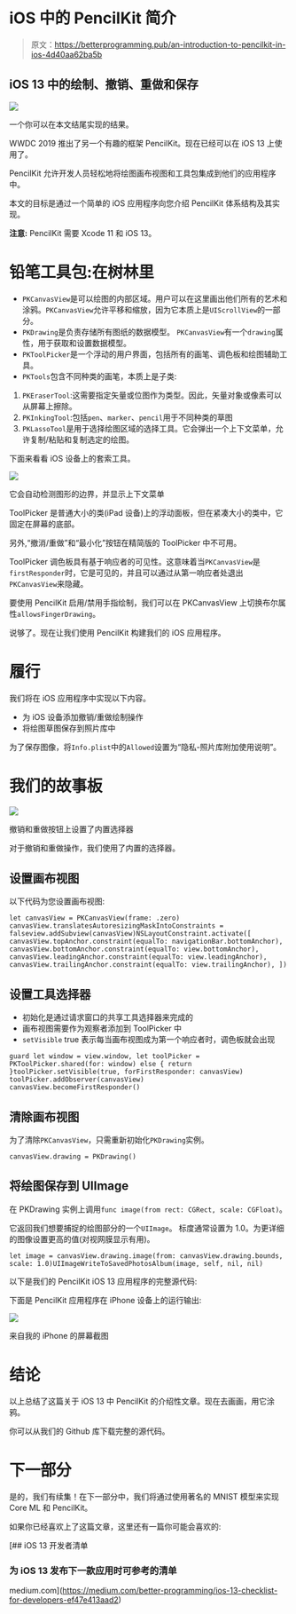 # iOS 中的 PencilKit 简介

> 原文：<https://betterprogramming.pub/an-introduction-to-pencilkit-in-ios-4d40aa62ba5b>

## iOS 13 中的绘制、撤销、重做和保存

![](img/bc81bdeed9a07ec640b5bc05f991ef0e.png)

一个你可以在本文结尾实现的结果。

WWDC 2019 推出了另一个有趣的框架 PencilKit。现在已经可以在 iOS 13 上使用了。

PencilKit 允许开发人员轻松地将绘图画布视图和工具包集成到他们的应用程序中。

本文的目标是通过一个简单的 iOS 应用程序向您介绍 PencilKit 体系结构及其实现。

**注意:** PencilKit 需要 Xcode 11 和 iOS 13。

# 铅笔工具包:在树林里

*   `PKCanvasView`是可以绘图的内部区域。用户可以在这里画出他们所有的艺术和涂鸦。`PKCanvasView`允许平移和缩放，因为它本质上是`UIScrollView`的一部分。
*   `PKDrawing`是负责存储所有图纸的数据模型。
    `PKCanvasView`有一个`drawing`属性，用于获取和设置数据模型。
*   `PKToolPicker`是一个浮动的用户界面，包括所有的画笔、调色板和绘图辅助工具。
*   `PKTools`包含不同种类的画笔，本质上是子类:

1.  `PKEraserTool`:这需要指定矢量或位图作为类型。因此，矢量对象或像素可以从屏幕上擦除。
2.  `PKInkingTool`:包括`pen`、`marker`、`pencil`用于不同种类的草图
3.  `PKLassoTool`是用于选择绘图区域的选择工具。它会弹出一个上下文菜单，允许复制/粘贴和复制选定的绘图。

下面来看看 iOS 设备上的套索工具。

![](img/0d73cec16e4fc9791e5d8b99adda01ab.png)

它会自动检测图形的边界，并显示上下文菜单

ToolPicker 是普通大小的类(iPad 设备)上的浮动面板，但在紧凑大小的类中，它固定在屏幕的底部。

另外,“撤消/重做”和“最小化”按钮在精简版的 ToolPicker 中不可用。

ToolPicker 调色板具有基于响应者的可见性。这意味着当`PKCanvasView`是`firstResponder`时，它是可见的，并且可以通过从第一响应者处退出`PKCanvasView`来隐藏。

要使用 PencilKit 启用/禁用手指绘制，我们可以在 PKCanvasView 上切换布尔属性`allowsFingerDrawing`。

说够了。现在让我们使用 PencilKit 构建我们的 iOS 应用程序。

# 履行

我们将在 iOS 应用程序中实现以下内容。

*   为 iOS 设备添加撤销/重做绘制操作
*   将绘图草图保存到照片库中

为了保存图像，将`Info.plist`中的`Allowed`设置为“隐私-照片库附加使用说明”。

# 我们的故事板

![](img/7c36d8cc1da4b44707183a6f900a462a.png)

撤销和重做按钮上设置了内置选择器

对于撤销和重做操作，我们使用了内置的选择器。

## 设置画布视图

以下代码为您设置画布视图:

```
let canvasView = PKCanvasView(frame: .zero) canvasView.translatesAutoresizingMaskIntoConstraints = falseview.addSubview(canvasView)NSLayoutConstraint.activate([ canvasView.topAnchor.constraint(equalTo: navigationBar.bottomAnchor), canvasView.bottomAnchor.constraint(equalTo: view.bottomAnchor), canvasView.leadingAnchor.constraint(equalTo: view.leadingAnchor), canvasView.trailingAnchor.constraint(equalTo: view.trailingAnchor), ])
```

## 设置工具选择器

*   初始化是通过请求窗口的共享工具选择器来完成的
*   画布视图需要作为观察者添加到 ToolPicker 中
*   `setVisible` true 表示每当画布视图成为第一个响应者时，调色板就会出现

```
guard let window = view.window, let toolPicker = PKToolPicker.shared(for: window) else { return }toolPicker.setVisible(true, forFirstResponder: canvasView) toolPicker.addObserver(canvasView) 
canvasView.becomeFirstResponder()
```

## 清除画布视图

为了清除`PKCanvasView`，只需重新初始化`PKDrawing`实例。

```
canvasView.drawing = PKDrawing()
```

## 将绘图保存到 UIImage

在 PKDrawing 实例上调用`func image(from rect: CGRect, scale: CGFloat)`。

它返回我们想要捕捉的绘图部分的一个`UIImage`。
标度通常设置为 1.0。为更详细的图像设置更高的值(对视网膜显示有用)。

```
let image = canvasView.drawing.image(from: canvasView.drawing.bounds, scale: 1.0)UIImageWriteToSavedPhotosAlbum(image, self, nil, nil)
```

以下是我们的 PencilKit iOS 13 应用程序的完整源代码:

下面是 PencilKit 应用程序在 iPhone 设备上的运行输出:

![](img/8f679d9e653c306c5681256ff16d84a8.png)

来自我的 iPhone 的屏幕截图

# 结论

以上总结了这篇关于 iOS 13 中 PencilKit 的介绍性文章。现在去画画，用它涂鸦。

你可以从我们的 Github 库下载完整的源代码。

# 下一部分

是的，我们有续集！在下一部分中，我们将通过使用著名的 MNIST 模型来实现 Core ML 和 PencilKit。

如果你已经喜欢上了这篇文章，这里还有一篇你可能会喜欢的:

[](https://medium.com/better-programming/ios-13-checklist-for-developers-ef47e413aad2) [## iOS 13 开发者清单

### 为 iOS 13 发布下一款应用时可参考的清单

medium.com](https://medium.com/better-programming/ios-13-checklist-for-developers-ef47e413aad2)